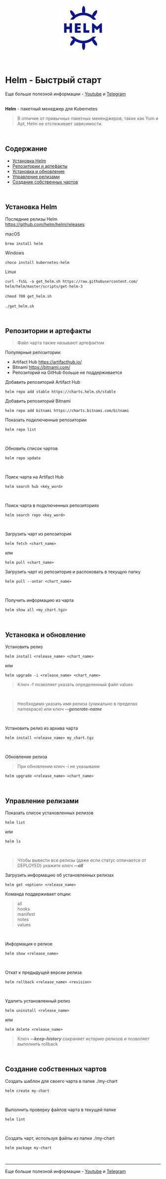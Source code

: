 <br>
<p align="center">
<img src="files/images/logoHelm.jpg" width="" height ="150" />
<br><br>
<br>

# Helm - Быстрый старт
Еще больше полезной информации - [Youtube](https://www.youtube.com/channel/UCqC3c7UHtwoX2wy7fdHc6gg) и [Telegram](https://t.me/devops_mops)
<br><br>

**Helm** - пакетный менеджер для Kubernetes

> В отличие от привычных пакетных мененджеров, таких как Yum и Apt, Helm не отслеживает зависимости.

<br>

## Содержание
- [Установка Helm](Установка-Helm)
- [Репозитории и артефакты](#Репозитории-и-артефакты)
- [Установка и обновление](#Установка-и-обновление)
- [Управление релизами](#Управление-релизами)
- [Создание собственных чартов](#Создание-собственных-чартов)

<br>

## Установка Helm

Последние релизы Helm<br>
https://github.com/helm/helm/releases

macOS
```
brew install helm
```

Windows
```
choco install kubernetes-helm
```

Linux
```
curl -fsSL -o get_helm.sh https://raw.githubusercontent.com/
helm/helm/master/scripts/get-helm-3

chmod 700 get_helm.sh

./get_helm.sh
```
<br>

## Репозитории и артефакты

> Файл чарта также называют артефактом

Популярные репозитории:
- Artifact Hub
https://artifacthub.io/
- Bitnami
https://bitnami.com/
- Репозиторий на GitHub больше не поддерживается

Добавить репозиторий Artifact Hub
```
helm repo add stable https://charts.helm.sh/stable
```

Добавить репозиторий Bitnami
```
helm repo add bitnami https://charts.bitnami.com/bitnami
```

Показать подключенные репозитории
```
helm repo list
```
<br>

Обновить список чартов
```
helm repo update 
```
<br>

Поиск чарта на Artifact Hub
```
helm search hub <key_word>
```
<br>

Поиск чарта в подключенных репозиториях
```
helm search repo <key_word>
```
<br>

Загрузить чарт из репозитория
```
helm fetch <chart_name>
```
или
```
helm pull <chart_name>
```

Загрузить чарт из репозитория и распоковать в текущую папку
```
helm pull --untar <chart_name>
```
<br>

Получить информацию из чарта
```
helm show all <my_chart.tgz>
```
<br>

## Установка и обновление

Установить релиз
```
helm install <release_name> <chart_name>
```
или
```
helm upgrade -i <release_name> <chart_name>
```

> Ключ -f позволяет указать определенный файл values

<br>

> Необходимо указать имя релиза (уникально в пределах namespace) или ключ ***--generate-name***

<br>

Установить релиз из архива чарта

```
helm install <release_name> my_chart.tgz
```
<br>

Обновление релиза

> При обновлении ключ -i не указываем

```
helm upgrade <release_name> <chart_name>
```
<br>

## Управление релизами
Показать список установленных релизов
```
helm list
```
или
```
helm ls
```
<br>

> Чтобы вывести все релизы (даже если статус отличается от DEPLOYED) укажите ключ ***--all***

Загрузить информацию об установленных релизах
```
helm get <option> <release_name>
```
Команда поддерживает опции:
> all<br>
> hooks<br>
> manifest<br>
> notes<br>
> values<br>

<br>

Информация о релизе
```
helm show <release_name>
```
<br>

Откат к предыдущей версии релиза
```
helm rollback <release_name> <revision>
```
<br>

Удалить установленный релиз
```
helm uninstall <release_name>
```
или
```
helm delete <release_name>
```
> Ключ ***--keep-history*** сохраняет историю релизов и позволяет выполнить rollback

<br>

## Создание собственных чартов

Создать шаблон для своего чарта в папке ./my-chart
```
helm create my-chart
```
<br>

Выполнить проверку файлов чарта в текущей папке
```
helm lint
```
<br>

Создать чарт, используя файлы из папки ./my-chart
```
helm package my-chart
```
<br>

---

Еще больше полезной информации - [Youtube](https://www.youtube.com/channel/UCqC3c7UHtwoX2wy7fdHc6gg) и [Telegram](https://t.me/devops_mops)
